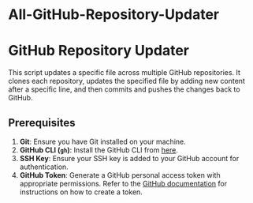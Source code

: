 # All-GitHub-Repository-Updater

# GitHub Repository Updater

This script updates a specific file across multiple GitHub repositories. It clones each repository, updates the specified file by adding new content after a specific line, and then commits and pushes the changes back to GitHub.

## Prerequisites

1. **Git**: Ensure you have Git installed on your machine.
2. **GitHub CLI (`gh`)**: Install the GitHub CLI from [here](https://cli.github.com/).
3. **SSH Key**: Ensure your SSH key is added to your GitHub account for authentication.
4. **GitHub Token**: Generate a GitHub personal access token with appropriate permissions. Refer to the [GitHub documentation](https://docs.github.com/en/github/authenticating-to-github/creating-a-personal-access-token) for instructions on how to create a token.
